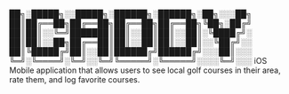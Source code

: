 

██╗░█████╗░░█████╗░██████╗░██████╗░██╗░░░██╗
██║██╔══██╗██╔══██╗██╔══██╗██╔══██╗╚██╗░██╔╝
██║██║░░╚═╝███████║██║░░██║██║░░██║░╚████╔╝░
██║██║░░██╗██╔══██║██║░░██║██║░░██║░░╚██╔╝░░
██║╚█████╔╝██║░░██║██████╔╝██████╔╝░░░██║░░░
╚═╝░╚════╝░╚═╝░░╚═╝╚═════╝░╚═════╝░░░░╚═╝░░░
iOS Mobile application that allows users to see local golf courses in their area, rate them, and log favorite courses.
